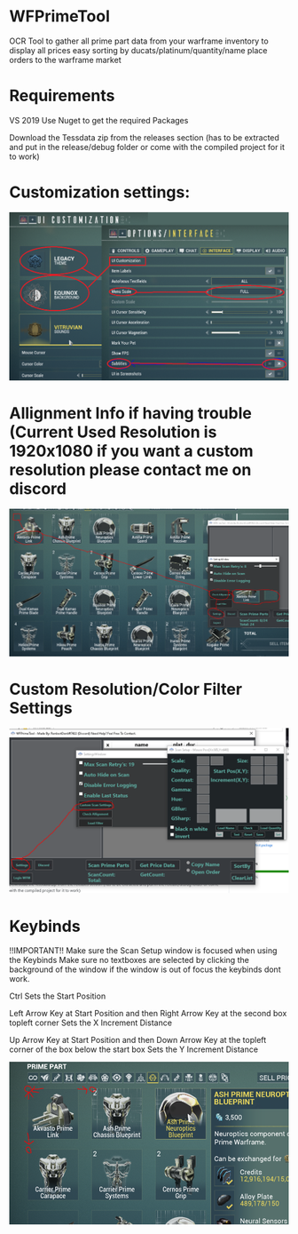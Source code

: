# WFPrimeTool
OCR Tool to gather all prime part data from your warframe inventory to display all prices easy sorting by ducats/platinum/quantity/name place orders to the warframe market

# Requirements
VS 2019
Use Nuget to get the required Packages

Download the Tessdata zip from the releases section (has to be extracted and put in the release/debug folder or come with the compiled project for it to work)

# Customization settings:

![alt text](https://github.com/DonkehPrime/WFPrimeTool/blob/main/HowWarframeUISettings.PNG)


# Allignment Info if having trouble (Current Used Resolution is 1920x1080 if you want a custom resolution please contact me on discord

![alt text](https://github.com/DonkehPrime/WFPrimeTool/blob/main/allignment.png)


# Custom Resolution/Color Filter Settings


![alt text](https://github.com/DonkehPrime/WFPrimeTool/blob/main/CustomScanSettings.PNG)


# Keybinds
!!IMPORTANT!!
Make sure the Scan Setup window is focused when using the Keybinds
Make sure no textboxes are selected by clicking the background of the window
if the window is out of focus the keybinds dont work.

Ctrl Sets the Start Position

Left Arrow Key at Start Position and then Right Arrow Key at the second box topleft corner
Sets the X Increment Distance

Up Arrow Key at Start Position and then Down Arrow Key at the topleft corner of the box below the start box 
Sets the Y Increment Distance

![alt text](https://github.com/DonkehPrime/WFPrimeTool/blob/main/TheCorners.PNG)

